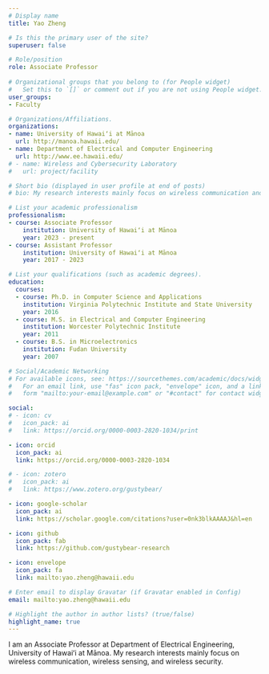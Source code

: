 ```yaml
---
# Display name
title: Yao Zheng

# Is this the primary user of the site?
superuser: false

# Role/position
role: Associate Professor
  
# Organizational groups that you belong to (for People widget)
#   Set this to `[]` or comment out if you are not using People widget.
user_groups:
- Faculty

# Organizations/Affiliations.
organizations:
- name: University of Hawaiʻi at Mānoa
  url: http://manoa.hawaii.edu/
- name: Department of Electrical and Computer Engineering
  url: http://www.ee.hawaii.edu/
# - name: Wireless and Cybersecurity Laboratory
#   url: project/facility

# Short bio (displayed in user profile at end of posts)
# bio: My research interests mainly focus on wireless communication and cybersecurity.

# List your academic professionalism
professionalism:
- course: Associate Professor
    institution: University of Hawaiʻi at Mānoa
    year: 2023 - present
- course: Assistant Professor
    institution: University of Hawaiʻi at Mānoa
    year: 2017 - 2023

# List your qualifications (such as academic degrees).
education:
  courses:
  - course: Ph.D. in Computer Science and Applications
    institution: Virginia Polytechnic Institute and State University
    year: 2016
  - course: M.S. in Electrical and Computer Engineering
    institution: Worcester Polytechnic Institute
    year: 2011
  - course: B.S. in Microelectronics
    institution: Fudan University
    year: 2007

# Social/Academic Networking
# For available icons, see: https://sourcethemes.com/academic/docs/widgets/#icons
#   For an email link, use "fas" icon pack, "envelope" icon, and a link in the
#   form "mailto:your-email@example.com" or "#contact" for contact widget.

social:
# - icon: cv
#   icon_pack: ai
#   link: https://orcid.org/0000-0003-2820-1034/print

- icon: orcid
  icon_pack: ai
  link: https://orcid.org/0000-0003-2820-1034

# - icon: zotero
#   icon_pack: ai
#   link: https://www.zotero.org/gustybear/

- icon: google-scholar
  icon_pack: ai
  link: https://scholar.google.com/citations?user=0nk3blkAAAAJ&hl=en

- icon: github
  icon_pack: fab
  link: https://github.com/gustybear-research

- icon: envelope
  icon_pack: fa
  link: mailto:yao.zheng@hawaii.edu

# Enter email to display Gravatar (if Gravatar enabled in Config)
email: mailto:yao.zheng@hawaii.edu

# Highlight the author in author lists? (true/false)
highlight_name: true
---
```


I am an Associate Professor at Department of Electrical Engineering, University of Hawaiʻi at Mānoa. My research interests mainly focus on wireless communication, wireless sensing, and wireless security.
